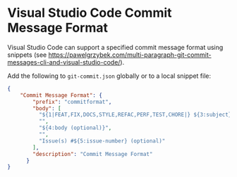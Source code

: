 # Visual Studio Code Commit Message Format

Visual Studio Code can support a specified commit message format using snippets (see https://pawelgrzybek.com/multi-paragraph-git-commit-messages-cli-and-visual-studio-code/).

Add the following to `git-commit.json` globally or to a local snippet file:

```json
{
	"Commit Message Format": {
		"prefix": "commitformat",
		"body": [
		  "${1|FEAT,FIX,DOCS,STYLE,REFAC,PERF,TEST,CHORE|} ${3:subject}",
		  "",
		  "${4:body (optional)}",
		  "",
		  "Issue(s) #${5:issue-number} (optional)"
		],
		"description": "Commit Message Format"
	  }
}
```
